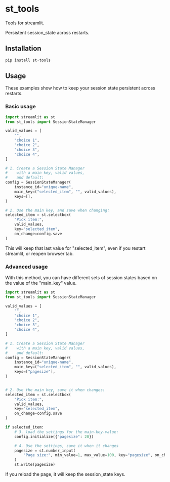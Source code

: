 # st_tools

Tools for streamlit.

Persistent session_state across restarts.

## Installation

```python
pip install st-tools
```

## Usage

These examples show how to keep your session state persistent across
restarts.

### Basic usage

```python
import streamlit as st
from st_tools import SessionStateManager

valid_values = [
    "",
    "choice 1",
    "choice 2",
    "choice 3",
    "choice 4",
]

# 1. Create a Session State Manager
#    with a main key, valid values,
#    and default:
config = SessionStateManager(
    instance_id="unique-name",
    main_key=("selected_item", "", valid_values),
	keys=[],
)

# 2. Use the main key, and save when changing:
selected_item = st.selectbox(
    "Pick item:",
    valid_values,
    key="selected_item",
    on_change=config.save
)
```

This will keep that last value for "selected_item", even if you
restart streamlit, or reopen browser tab.

### Advanced usage

With this method, you can have different sets of session states based
on the value of the "main_key" value.

```python
import streamlit as st
from st_tools import SessionStateManager

valid_values = [
    "",
    "choice 1",
    "choice 2",
    "choice 3",
    "choice 4",
]

# 1. Create a Session State Manager
#    with a main key, valid values,
#    and default:
config = SessionStateManager(
    instance_id="unique-name",
    main_key=("selected_item", "", valid_values),
    keys=["pagesize"],
)


# 2. Use the main key, save it when changes:
selected_item = st.selectbox(
    "Pick item:",
    valid_values,
    key="selected_item",
    on_change=config.save
)

if selected_item:
    # 3. load the settings for the main-key-value:
    config.initialize({"pagesize": 20})

    # 4. Use the settings, save it when it changes
    pagesize = st.number_input(
        "Page size:", min_value=1, max_value=100, key="pagesize", on_change=config.save
    )
    st.write(pagesize)
```

If you reload the page, it will keep the session_state keys.
